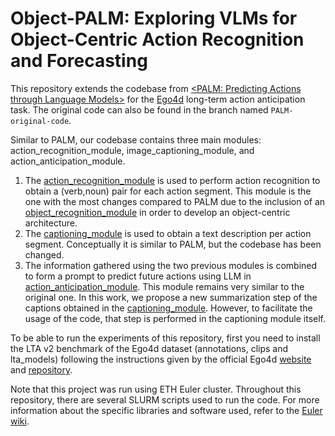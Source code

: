 # Object-PALM: Exploring VLMs for Object-Centric Action Recognition and Forecasting
This repository extends the codebase from  [&lt;PALM: Predicting Actions through Language Models>](https://github.com/kim-sanghwan/PALM/tree/main) for the [Ego4d](https://github.com/facebookresearch/Ego4d) long-term action anticipation task. The original code can also be found in the branch named `PALM-original-code`.

Similar to PALM, our codebase contains three main modules: action_recognition_module, image_captioning_module, and action_anticipation_module.

1. The [action_recognition_module](action_recognition_module/) is used to perform action recognition to obtain a (verb,noun) pair for each action segment. This module is the one with the most changes compared to PALM due to the inclusion of an [object_recognition_module](action_recognition_module/object-recognition) in order to develop an object-centric architecture. 
2. The [captioning_module](image_captioning_module/) is used to obtain a text description per action segment. Conceptually it is similar to PALM, but the codebase has been changed.
3. The information gathered using the two previous modules is combined to form a prompt to predict future actions using LLM in [action_anticipation_module](action_anticipation_module/EGO4D-prediction). This module remains very similar to the original one. In this work, we propose a new summarization step of the captions obtained in the [captioning_module](image_captioning_module/). However, to facilitate the usage of the code, that step is performed in the captioning module itself.

To be able to run the experiments of this repository, first you need to install the LTA v2 benchmark of the Ego4d dataset (annotations, clips and lta_models) following the instructions given by the official Ego4d [website](https://ego4d-data.org/) and [repository](https://github.com/EGO4D/forecasting/blob/main/LONG_TERM_ANTICIPATION.md). 

Note that this project was run using ETH Euler cluster. Throughout this repository, there are several SLURM scripts used to run the code. For more information about the specific libraries and software used, refer to the [Euler wiki](https://scicomp.ethz.ch/wiki/Python_on_Euler_(Ubuntu)).
